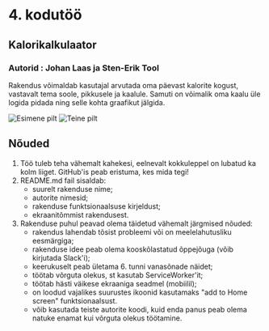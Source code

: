 # 4. kodutöö

## Kalorikalkulaator
### Autorid : Johan Laas ja Sten-Erik Tool
Rakendus võimaldab kasutajal arvutada oma päevast kalorite kogust, vastavalt tema soole, pikkusele ja kaalule. Samuti on võimalik oma kaalu üle logida pidada ning selle kohta graafikut jälgida.

![Esimene pilt](https://i.gyazo.com/dd166ba680388b4fb81ef45221fae155.png)
![Teine pilt](https://i.gyazo.com/c8240be8516dd6c5f02a936c41014930.png)


## Nõuded

1. Töö tuleb teha vähemalt kahekesi, eelnevalt kokkuleppel on lubatud ka kolm liiget. GitHub'is peab eristuma, kes mida tegi!
1. README.md fail sisaldab:
    * suurelt rakenduse nime; 
    * autorite nimesid; 
    * rakenduse funktsionaalsuse kirjeldust;
    * ekraanitõmmist rakendusest.
1. Rakenduse puhul peavad olema täidetud vähemalt järgmised nõuded:
    * rakendus lahendab tõsist probleemi või on meelelahutusliku eesmärgiga; 
    * rakenduse idee peab olema kooskõlastatud õppejõuga (võib kirjutada Slack'i); 
    * keerukuselt peab ületama 6. tunni vanasõnade näidet; 
    * töötab võrguta olekus, st kasutab ServiceWorker'it;
    * töötab hästi väikese ekraaniga seadmel (mobiilil);  
    * on loodud vajalikes suurustes ikoonid kasutamaks "add to Home screen" funktsionaalsust.
    * võib kasutada teiste autorite koodi, kuid enda panus peab olema natuke enamat kui võrguta olekus töötamine. 
